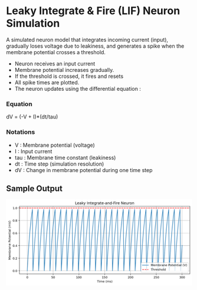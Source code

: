 # Leaky Integrate & Fire (LIF) Neuron Simulation

A simulated neuron model that integrates incoming current (input), gradually loses voltage due to leakiness, and generates a spike when the membrane potential crosses a threshold.

- Neuron receives an  input current
- Membrane potential increases gradually.
- If the threshold is crossed, it fires and resets
- All spike times are plotted.
- The neuron updates using the differential equation :

### Equation

dV = (-V + I)*(dt/tau)

### Notations
- V : Membrane potential (voltage)
- I : Input current
- tau : Membrane time constant (leakiness)
- dt : Time step (simulation resolution)
- dV : Change in membrane potential during one time step
  
## Sample Output
![LIF Neuron Simulation Plot](LIF_Neuron_Simulation_plot.png)

